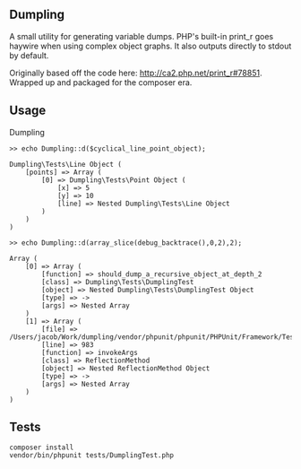 Dumpling
--------
A small utility for generating variable dumps. PHP's built-in print_r goes
haywire when using complex object graphs. It also outputs directly to stdout by
default.

Originally based off the code here: http://ca2.php.net/print_r#78851. Wrapped
up and packaged for the composer era.

Usage
-----
Dumpling
```
>> echo Dumpling::d($cyclical_line_point_object);

Dumpling\Tests\Line Object (
    [points] => Array (
        [0] => Dumpling\Tests\Point Object (
            [x] => 5
            [y] => 10
            [line] => Nested Dumpling\Tests\Line Object
        )
    )
)

>> echo Dumpling::d(array_slice(debug_backtrace(),0,2),2);

Array (
    [0] => Array (
        [function] => should_dump_a_recursive_object_at_depth_2
        [class] => Dumpling\Tests\DumplingTest
        [object] => Nested Dumpling\Tests\DumplingTest Object
        [type] => ->
        [args] => Nested Array
    )
    [1] => Array (
        [file] => /Users/jacob/Work/dumpling/vendor/phpunit/phpunit/PHPUnit/Framework/TestCase.php
        [line] => 983
        [function] => invokeArgs
        [class] => ReflectionMethod
        [object] => Nested ReflectionMethod Object
        [type] => ->
        [args] => Nested Array
    )
)
```

Tests
-----
```
composer install
vendor/bin/phpunit tests/DumplingTest.php
```
